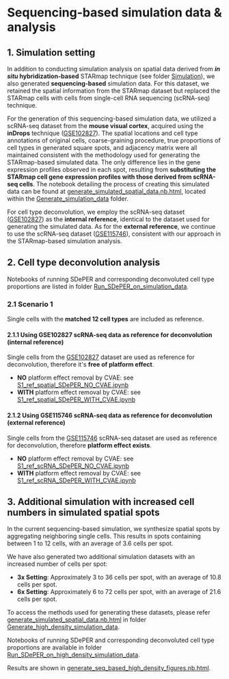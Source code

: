 # Sequencing-based simulation data & analysis
## 1. Simulation setting

In addition to conducting simulation analysis on spatial data derived from ***in situ* hybridization-based** STARmap technique (see folder [Simulation](../Simulation)), we also generated **sequencing-based** simulation data. For this dataset, we retained the spatial information from the STARmap dataset but replaced the STARmap cells with cells from single-cell RNA sequencing (scRNA-seq) technique.

For the generation of this sequencing-based simulation data, we utilized a scRNA-seq dataset from the **mouse visual cortex**, acquired using the **inDrops** technique ([GSE102827](https://www.ncbi.nlm.nih.gov/geo/query/acc.cgi?acc=GSE102827)). The spatial locations and cell type annotations of original cells, coarse-graining procedure, true proportions of cell types in generated square spots, and adjacency matrix were all maintained consistent with the methodology used for generating the STARmap-based simulated data. The only difference lies in the gene expression profiles observed in each spot, resulting from **substituting the STARmap cell gene expression profiles with those derived from scRNA-seq cells**. The notebook detailing the process of creating this simulated data can be found at [generate_simulated_spatial_data.nb.html](https://rawcdn.githack.com/az7jh2/SDePER_Analysis/03f921545a4e5d5a8fab813658eb2d9953f84cc7/Simulation_seq_based/Generate_simulation_data/generate_simulated_spatial_data.nb.html), located within the [Generate_simulation_data](Generate_simulation_data) folder.

For cell type deconvolution, we employ the scRNA-seq dataset ([GSE102827](https://www.ncbi.nlm.nih.gov/geo/query/acc.cgi?acc=GSE102827)) as the **internal reference**, identical to the dataset used for generating the simulated data. As for the **external reference**, we continue to use the scRNA-seq dataset ([GSE115746](https://www.ncbi.nlm.nih.gov/geo/query/acc.cgi?acc=GSE115746)), consistent with our approach in the STARmap-based simulation analysis.

## 2. Cell type deconvolution analysis

Notebooks of running SDePER and corresponding deconvoluted cell type proportions are listed in folder [Run_SDePER_on_simulation_data](Run_SDePER_on_simulation_data). 

### 2.1 Scenario 1

Single cells with the **matched 12 cell types** are included as reference.

#### 2.1.1 Using GSE102827 scRNA-seq data as reference for deconvolution (internal reference)

Single cells from the [GSE102827](https://www.ncbi.nlm.nih.gov/geo/query/acc.cgi?acc=GSE102827) dataset are used as reference for deconvolution, therefore it's **free of platform effect**.

* **NO** platform effect removal by CVAE: see [S1_ref_spatial_SDePER_NO_CVAE.ipynb](Run_SDePER_on_simulation_data/Scenario_1/ref_spatial/S1_ref_spatial_SDePER_NO_CVAE.ipynb)
* **WITH** platform effect removal by CVAE: see [S1_ref_spatial_SDePER_WITH_CVAE.ipynb](Run_SDePER_on_simulation_data/Scenario_1/ref_spatial/S1_ref_spatial_SDePER_WITH_CVAE.ipynb)

#### 2.1.2 Using GSE115746 scRNA-seq data as reference for deconvolution (external reference)

Single cells from the [GSE115746](https://www.ncbi.nlm.nih.gov/geo/query/acc.cgi?acc=GSE115746) scRNA-seq dataset are used as reference for deconvolution, therefore **platform effect exists**.

* **NO** platform effect removal by CVAE: see [S1_ref_scRNA_SDePER_NO_CVAE.ipynb](Run_SDePER_on_simulation_data/Scenario_1/ref_scRNA_seq/S1_ref_scRNA_SDePER_NO_CVAE.ipynb)
* **WITH** platform effect removal by CVAE: see [S1_ref_scRNA_SDePER_WITH_CVAE.ipynb](Run_SDePER_on_simulation_data/Scenario_1/ref_scRNA_seq/S1_ref_scRNA_SDePER_WITH_CVAE.ipynb)

## 3. Additional simulation with increased cell numbers in simulated spatial spots

In the current sequencing-based simulation, we synthesize spatial spots by aggregating neighboring single cells. This results in spots containing between 1 to 12 cells, with an average of 3.6 cells per spot.

We have also generated two additional simulation datasets with an increased number of cells per spot:

- **3x Setting**: Approximately 3 to 36 cells per spot, with an average of 10.8 cells per spot.
- **6x Setting**: Approximately 6 to 72 cells per spot, with an average of 21.6 cells per spot.

To access the methods used for generating these datasets, please refer [generate_simulated_spatial_data.nb.html](https://rawcdn.githack.com/az7jh2/SDePER_Analysis/d22e0c9b4574530a8ecbdf620638f2527ec20c5e/Simulation_seq_based/Generate_high_density_simulation_data/generate_simulated_spatial_data.nb.html) in folder [Generate_high_density_simulation_data](Generate_high_density_simulation_data).

Notebooks of running SDePER and corresponding deconvoluted cell type proportions are available in folder [Run_SDePER_on_high_density_simulation_data](Run_SDePER_on_high_density_simulation_data).

Results are shown in [generate_seq_based_high_density_figures.nb.html](https://rawcdn.githack.com/az7jh2/SDePER_Analysis/b5d860af8d1d529247028e906ece719285c71813/Figures/Simulation_seq_based/generate_seq_based_high_density_figures.nb.html).
